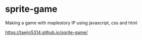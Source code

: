 # sprite-game

Making a game with maplestory IP using javascript, css and html

https://taejin5314.github.io/sprite-game/
